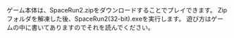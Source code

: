 ゲーム本体は、SpaceRun2.zipをダウンロードすることでプレイできます。
Zipフォルダを解凍した後、SpaceRun2(32-bit).exeを実行します。
遊び方はゲームの中に書いてありますのでそれを読んでください。
